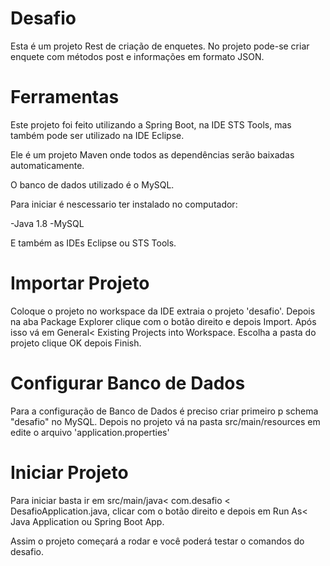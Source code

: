 # Desafio
Esta é um projeto Rest de criação de enquetes. No projeto pode-se criar enquete com métodos post e informações em formato JSON.

# Ferramentas

Este projeto foi feito utilizando a Spring Boot, na IDE STS Tools, mas também pode ser utilizado na IDE Eclipse.

Ele é um projeto Maven onde todos as dependências serão baixadas automaticamente.

O banco de dados utilizado é o MySQL.

Para iniciar é nescessario ter instalado no computador:

-Java 1.8 
-MySQL

E também as IDEs Eclipse ou STS Tools.

# Importar Projeto

Coloque o projeto no workspace da IDE extraia o projeto 'desafio'. Depois na aba Package Explorer clique com o botão direito e depois Import.
Após isso vá em General< Existing Projects into Workspace. Escolha a pasta do projeto clique OK depois Finish.

# Configurar Banco de Dados

Para a configuração de Banco de Dados é preciso criar primeiro p schema "desafio" no MySQL.
Depois no projeto vá na pasta src/main/resources em edite o arquivo 'application.properties'

# Iniciar Projeto

Para iniciar basta ir em src/main/java< com.desafio < DesafioApplication.java, clicar com o botão direito e depois em Run As< Java Application ou Spring Boot App.


Assim o projeto começará a rodar e você poderá testar o comandos do desafio.
